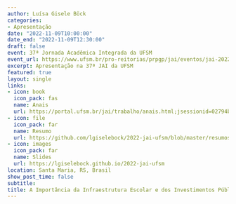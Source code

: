 ```yaml
---
author: Luísa Gisele Böck
categories:
- Apresentação
date: "2022-11-09T10:00:00"
date_end: "2022-11-09T12:30:00"
draft: false
event: 37ª Jornada Acadêmica Integrada da UFSM
event_url: https://www.ufsm.br/pro-reitorias/prpgp/jai/eventos/jai-2022/
excerpt: Apresentação na 37ª JAI da UFSM
featured: true
layout: single
links:
- icon: book
  icon_pack: fas
  name: Anais
  url: https://portal.ufsm.br/jai/trabalho/anais.html;jsessionid=02794b8da61090040e811da67955
- icon: file
  icon_pack: far
  name: Resumo
  url: https://github.com/lgiselebock/2022-jai-ufsm/blob/master/resumos/resumo-jai-luisa-gisele-bock.pdf
- icon: images
  icon_pack: far
  name: Slides
  url: https://lgiselebock.github.io/2022-jai-ufsm
location: Santa Maria, RS, Brasil
show_post_time: false
subtitle: 
title: A Importância da Infraestrutura Escolar e dos Investimentos Públicos no Desempenho Educacional Brasileiro
---
```


